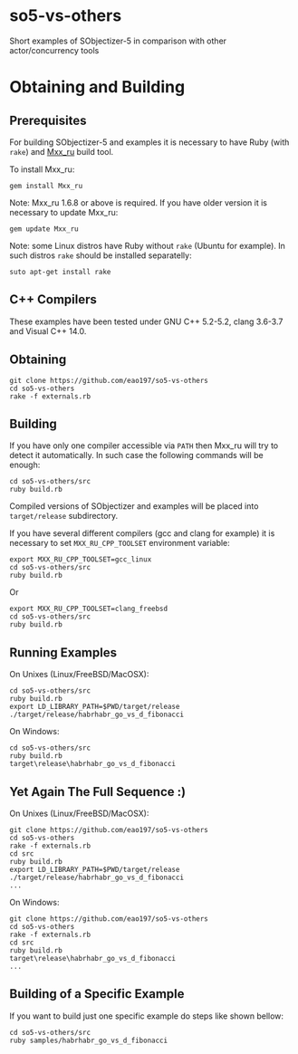 # so5-vs-others
Short examples of SObjectizer-5 in comparison with other actor/concurrency tools

# Obtaining and Building

## Prerequisites

For building SObjectizer-5 and examples it is necessary to have Ruby (with `rake`) and [Mxx_ru](https://sourceforge.net/projects/mxxru/) build tool.

To install Mxx\_ru:
```
gem install Mxx_ru
```
Note: Mxx\_ru 1.6.8 or above is required. If you have older version it is necessary to update Mxx\_ru:
```
gem update Mxx_ru
```
Note: some Linux distros have Ruby without `rake` (Ubuntu for example). In such distros `rake` should be installed separatelly:
```
suto apt-get install rake
```
## C++ Compilers

These examples have been tested under GNU C++ 5.2-5.2, clang 3.6-3.7 and Visual C++ 14.0.

## Obtaining

```
git clone https://github.com/eao197/so5-vs-others
cd so5-vs-others
rake -f externals.rb
```

## Building

If you have only one compiler accessible via `PATH` then Mxx_ru will try to detect it automatically. In such case the following commands will be enough:
```
cd so5-vs-others/src
ruby build.rb
```
Compiled versions of SObjectizer and examples will be placed into `target/release` subdirectory.

If you have several different compilers (gcc and clang for example) it is necessary to set `MXX_RU_CPP_TOOLSET` environment variable:
```
export MXX_RU_CPP_TOOLSET=gcc_linux
cd so5-vs-others/src
ruby build.rb
```
Or
```
export MXX_RU_CPP_TOOLSET=clang_freebsd
cd so5-vs-others/src
ruby build.rb
```

## Running Examples

On Unixes (Linux/FreeBSD/MacOSX):
```
cd so5-vs-others/src
ruby build.rb
export LD_LIBRARY_PATH=$PWD/target/release
./target/release/habrhabr_go_vs_d_fibonacci
```
On Windows:
```
cd so5-vs-others/src
ruby build.rb
target\release\habrhabr_go_vs_d_fibonacci
```

## Yet Again The Full Sequence :)

On Unixes (Linux/FreeBSD/MacOSX):
```
git clone https://github.com/eao197/so5-vs-others
cd so5-vs-others
rake -f externals.rb
cd src
ruby build.rb
export LD_LIBRARY_PATH=$PWD/target/release
./target/release/habrhabr_go_vs_d_fibonacci
...
```
On Windows:
```
git clone https://github.com/eao197/so5-vs-others
cd so5-vs-others
rake -f externals.rb
cd src
ruby build.rb
target\release\habrhabr_go_vs_d_fibonacci
...
```
## Building of a Specific Example

If you want to build just one specific example do steps like shown bellow:
```
cd so5-vs-others/src
ruby samples/habrhabr_go_vs_d_fibonacci
```
